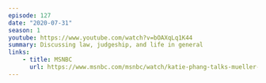 ```yaml
---
episode: 127
date: "2020-07-31"
season: 1
youtube: https://www.youtube.com/watch?v=bOAXqLq1K44
summary: Discussing law, judgeship, and life in general
links:
    - title: MSNBC
      url: https://www.msnbc.com/msnbc/watch/katie-phang-talks-mueller-s-russia-probe-and-impeachment-1492290627856
---
```

